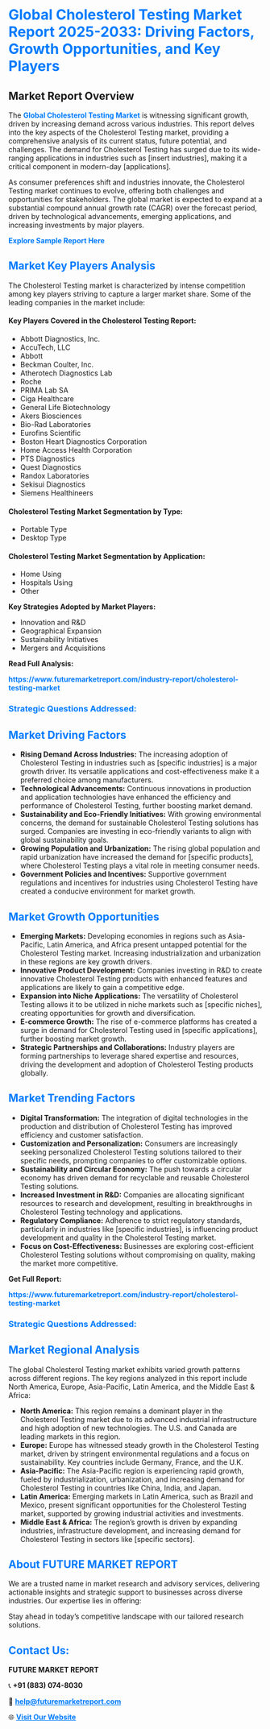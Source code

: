 <h1 style="color: #007BFF;">Global Cholesterol Testing Market Report 2025-2033: Driving Factors, Growth Opportunities, and Key Players</h1>

<section id="overview">
<h2>Market Report Overview</h2>
<p>The <a href="https://www.futuremarketreport.com/industry-report/cholesterol-testing-market" style="color: #007BFF; text-decoration: none;"><strong>Global Cholesterol Testing Market</strong></a> is witnessing significant growth, driven by increasing demand across various industries. This report delves into the key aspects of the Cholesterol Testing market, providing a comprehensive analysis of its current status, future potential, and challenges. The demand for Cholesterol Testing has surged due to its wide-ranging applications in industries such as [insert industries], making it a critical component in modern-day [applications].</p>
<p>As consumer preferences shift and industries innovate, the Cholesterol Testing market continues to evolve, offering both challenges and opportunities for stakeholders. The global market is expected to expand at a substantial compound annual growth rate (CAGR) over the forecast period, driven by technological advancements, emerging applications, and increasing investments by major players.</p>
</section>

<section id="overview">
<p><a href="https://www.futuremarketreport.com/request-sample/reportId=62626" style="color: #007BFF; text-decoration: none;"><strong>Explore Sample Report Here</strong></a></p>
</section>

<section id="key-players">
<h2 style="color: #007BFF;">Market Key Players Analysis</h2>
<p>The Cholesterol Testing market is characterized by intense competition among key players striving to capture a larger market share. Some of the leading companies in the market include:</p>
<h4>Key Players Covered in the Cholesterol Testing Report:</h4>
<ul><li>Abbott Diagnostics, Inc.</li><li>AccuTech, LLC</li><li>Abbott</li><li>Beckman Coulter, Inc.</li><li>Atherotech Diagnostics Lab</li><li>Roche</li><li>PRIMA Lab SA</li><li>Ciga Healthcare</li><li>General Life Biotechnology</li><li>Akers Biosciences</li><li>Bio-Rad Laboratories</li><li>Eurofins Scientific</li><li>Boston Heart Diagnostics Corporation</li><li>Home Access Health Corporation</li><li>PTS Diagnostics</li><li>Quest Diagnostics</li><li>Randox Laboratories</li><li>Sekisui Diagnostics</li><li>Siemens Healthineers</li></ul>
<h4>Cholesterol Testing Market Segmentation by Type:</h4>
<ul><li>Portable Type</li><li>Desktop Type</li></ul>

<h4>Cholesterol Testing Market Segmentation by Application:</h4>
<ul><li>Home Using</li><li>Hospitals Using</li><li>Other</li></ul>
<p><strong>Key Strategies Adopted by Market Players:</strong></p>
<ul>
<li>Innovation and R&D</li>
<li>Geographical Expansion</li>
<li>Sustainability Initiatives</li>
<li>Mergers and Acquisitions</li>
</ul>
</section>

<section>
<p><strong>Read Full Analysis: </strong></p><a href="https://www.futuremarketreport.com/industry-report/cholesterol-testing-market" style="color: #007BFF; text-decoration: none;"><strong>https://www.futuremarketreport.com/industry-report/cholesterol-testing-market</strong></a>
<h3 style="color: #007BFF;">Strategic Questions Addressed:</h3>
</section>

<section id="driving-factors">
<h2 style="color: #007BFF;">Market Driving Factors</h2>
<ul>
<li><strong>Rising Demand Across Industries:</strong> The increasing adoption of Cholesterol Testing in industries such as [specific industries] is a major growth driver. Its versatile applications and cost-effectiveness make it a preferred choice among manufacturers.</li>
<li><strong>Technological Advancements:</strong> Continuous innovations in production and application technologies have enhanced the efficiency and performance of Cholesterol Testing, further boosting market demand.</li>
<li><strong>Sustainability and Eco-Friendly Initiatives:</strong> With growing environmental concerns, the demand for sustainable Cholesterol Testing solutions has surged. Companies are investing in eco-friendly variants to align with global sustainability goals.</li>
<li><strong>Growing Population and Urbanization:</strong> The rising global population and rapid urbanization have increased the demand for [specific products], where Cholesterol Testing plays a vital role in meeting consumer needs.</li>
<li><strong>Government Policies and Incentives:</strong> Supportive government regulations and incentives for industries using Cholesterol Testing have created a conducive environment for market growth.</li>
</ul>
</section>

<section id="growth-opportunities">
<h2 style="color: #007BFF;">Market Growth Opportunities</h2>
<ul>
<li><strong>Emerging Markets:</strong> Developing economies in regions such as Asia-Pacific, Latin America, and Africa present untapped potential for the Cholesterol Testing market. Increasing industrialization and urbanization in these regions are key growth drivers.</li>
<li><strong>Innovative Product Development:</strong> Companies investing in R&D to create innovative Cholesterol Testing products with enhanced features and applications are likely to gain a competitive edge.</li>
<li><strong>Expansion into Niche Applications:</strong> The versatility of Cholesterol Testing allows it to be utilized in niche markets such as [specific niches], creating opportunities for growth and diversification.</li>
<li><strong>E-commerce Growth:</strong> The rise of e-commerce platforms has created a surge in demand for Cholesterol Testing used in [specific applications], further boosting market growth.</li>
<li><strong>Strategic Partnerships and Collaborations:</strong> Industry players are forming partnerships to leverage shared expertise and resources, driving the development and adoption of Cholesterol Testing products globally.</li>
</ul>
</section>

<section id="trending-factors">
<h2 style="color: #007BFF;">Market Trending Factors</h2>
<ul>
<li><strong>Digital Transformation:</strong> The integration of digital technologies in the production and distribution of Cholesterol Testing has improved efficiency and customer satisfaction.</li>
<li><strong>Customization and Personalization:</strong> Consumers are increasingly seeking personalized Cholesterol Testing solutions tailored to their specific needs, prompting companies to offer customizable options.</li>
<li><strong>Sustainability and Circular Economy:</strong> The push towards a circular economy has driven demand for recyclable and reusable Cholesterol Testing solutions.</li>
<li><strong>Increased Investment in R&D:</strong> Companies are allocating significant resources to research and development, resulting in breakthroughs in Cholesterol Testing technology and applications.</li>
<li><strong>Regulatory Compliance:</strong> Adherence to strict regulatory standards, particularly in industries like [specific industries], is influencing product development and quality in the Cholesterol Testing market.</li>
<li><strong>Focus on Cost-Effectiveness:</strong> Businesses are exploring cost-efficient Cholesterol Testing solutions without compromising on quality, making the market more competitive.</li>
</ul>
</section>

<section>
<p><strong>Get Full Report: </strong></p><a href="https://www.futuremarketreport.com/industry-report/cholesterol-testing-market" style="color: #007BFF; text-decoration: none;"><strong>https://www.futuremarketreport.com/industry-report/cholesterol-testing-market</strong></a>
<h3 style="color: #007BFF;">Strategic Questions Addressed:</h3>
</section>


<section id="regional-analysis">
<h2 style="color: #007BFF;">Market Regional Analysis</h2>
<p>The global Cholesterol Testing market exhibits varied growth patterns across different regions. The key regions analyzed in this report include North America, Europe, Asia-Pacific, Latin America, and the Middle East & Africa:</p>
<ul>
<li><strong>North America:</strong> This region remains a dominant player in the Cholesterol Testing market due to its advanced industrial infrastructure and high adoption of new technologies. The U.S. and Canada are leading markets in this region.</li>
<li><strong>Europe:</strong> Europe has witnessed steady growth in the Cholesterol Testing market, driven by stringent environmental regulations and a focus on sustainability. Key countries include Germany, France, and the U.K.</li>
<li><strong>Asia-Pacific:</strong> The Asia-Pacific region is experiencing rapid growth, fueled by industrialization, urbanization, and increasing demand for Cholesterol Testing in countries like China, India, and Japan.</li>
<li><strong>Latin America:</strong> Emerging markets in Latin America, such as Brazil and Mexico, present significant opportunities for the Cholesterol Testing market, supported by growing industrial activities and investments.</li>
<li><strong>Middle East & Africa:</strong> The region’s growth is driven by expanding industries, infrastructure development, and increasing demand for Cholesterol Testing in sectors like [specific sectors].</li>
</ul>
</section>

<footer>
<h2 style="color: #007BFF;">About FUTURE MARKET REPORT</h2>
<p>We are a trusted name in market research and advisory services, delivering actionable insights and strategic support to businesses across diverse industries. Our expertise lies in offering:</p>

<p>Stay ahead in today’s competitive landscape with our tailored research solutions.</p>

<h2 style="color: #007BFF;">Contact Us:</h2>
<p><strong>FUTURE MARKET REPORT</strong></p>
<p>📞 <strong>+91 (883) 074-8030</strong></p>
<p>📧 <strong><a href="mailto:help@futuremarketreport.com" style="color: #007BFF;">help@futuremarketreport.com</a></strong></p>
<p>🌐 <strong><a href="https://www.futuremarketreport.com/" style="color: #007BFF;">Visit Our Website</a></strong></p>
</footer>